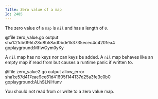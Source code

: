 ```yaml
---
Title: Zero value of a map
Id: 2485
---
```

The zero value of a `map` is `nil` and has a length of `0`.

@file zero_value.go output sha1:2fdb095b28d8b58ad0bde153735ecec4c4201ea4 goplayground:MfIwOym0yKy

A `nil` map has no keys nor can keys be added. A `nil` map behaves like an empty map if read from but causes a runtime panic if written to.

@file zero_value2.go output allow_error sha1:e57d417eae9ce61d41605f144137d25a3fe3c0b0 goplayground:ALhSLNlHunv

You should not read from or write to a zero value map.

